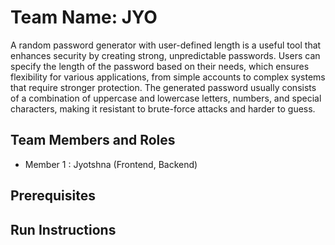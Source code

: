 # Team Name: JYO
A random password generator with user-defined length is a useful tool that enhances security by creating strong, unpredictable passwords. Users can specify the length of the password based on their needs, which ensures flexibility for various applications, from simple accounts to complex systems that require stronger protection. The generated password usually consists of a combination of uppercase and lowercase letters, numbers, and special characters, making it resistant to brute-force attacks and harder to guess.

## Team Members and Roles

* Member 1 : Jyotshna (Frontend, Backend)


## Prerequisites

## Run Instructions
